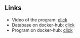 ## Links
* Video of the program: [click](https://disk.yandex.ru/i/R2iTMmQ53hc-XQ)
* Database on docker-hub: [click](https://hub.docker.com/repository/docker/dikobra3/mysql_simplewebapp/general)
* Program on docker-hub: [click](https://hub.docker.com/repository/docker/dikobra3/simplewebapp/general)
